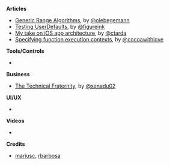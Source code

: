
**Articles**

* [Generic Range Algorithms](https://oleb.net/blog/2016/10/generic-range-algorithms/), by [@olebegemann](https://twitter.com/olebegemann)
* [Testing UserDefaults](http://www.figure.ink/blog/2016/10/15/testing-userdefaults), by [@figureink](https://twitter.com/figureink)
* [My take on iOS app architecture](http://ctarda.com/2016/10/my-take-on-ios-app-architecture/), by [@ctarda](https://twitter.com/ctarda)
* [Specifying function execution contexts](https://www.cocoawithlove.com/blog/specifying-execution-contexts.html), by [@cocoawithlove](https://twitter.com/cocoawithlove)


**Tools/Controls**

*

**Business**

* [The Technical Fraternity](http://www.russbishop.net/the-technical-fraternity), by [@xenadu02](https://twitter.com/xenadu02)

**UI/UX**

*

**Videos**

*

**Credits**

* [mariusc](https://mariusc.github.com), [rbarbosa](https://github.com/rbarbosa)

